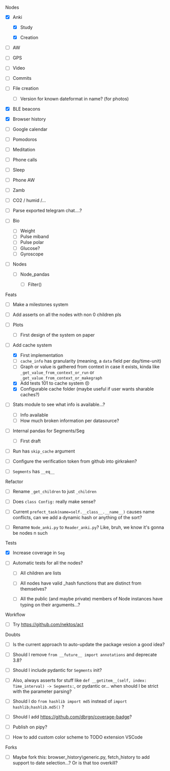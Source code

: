 



Nodes



- [x] Anki

  - [x] Study

  - [x] Creation

- [ ] AW
- [ ] GPS
- [ ] Video
- [ ] Commits
- [ ] File creation
  - [ ] Version for known dateformat in name? (for photos)
- [x] BLE beacons
- [x] Browser history
- [ ] Google calendar
- [ ] Pomodoros
- [ ] Meditation
- [ ] Phone calls
- [ ] Sleep
- [ ] Phone AW
- [ ] Zamb
- [ ] CO2 / humid /...
- [ ] Parse exported telegram chat....?
- [ ] Bio
  - [ ] Weight
  - [ ] Pulse miband
  - [ ] Pulse polar
  - [ ] Glucose?
  - [ ] Gyroscope
- [ ] Nodes
  - [ ] Node_pandas
    - [ ] Filter()




Feats

- [ ] Make a milestones system

- [ ] Add asserts on all the nodes with non 0 children pls

- [ ] Plots
  - [ ] First design of the system on paper

- [ ] Add cache system
  - [x] First implementation
  - [ ] `cache_info` has granularity (meaning, a `data` field per day/time-unit)
  - [ ] Graph or value is gathered from context in case it exists, kinda like `_get_value_from_context_or_run` or `_get_value_from_context_or_makegraph`
  - [x] Add tests 101 to cache system 😣
  - [x] Configurable cache folder (maybe useful if user wants sharable caches?)

- [ ] Stats module to see what info is available...?
  - [ ] Info available
  - [ ] How much broken information per datasource?

- [ ] Internal pandas for Segments/Seg
  - [ ] First draft

- [ ] Run has `skip_cache` argument

- [ ] Configure the verification token from github into girkraken?

- [ ] `Segments` has `__eq__`



Refactor

- [ ] Rename `_get_children` to just `_children`

- [ ] Does `class Config:` really make sense?
- [ ] Current `prefect_task(name=self.__class__.__name__)` causes name conflicts, can we add a dynamic hash or anything of the sort?
- [ ] Rename `Node_anki.py` to `Reader_anki.py`? Like, bruh, we know it's gonna be nodes n such



Tests

- [x] Increase coverage in `Seg`

- [ ] Automatic tests for all the nodes?
  - [ ] All children are lists
  - [ ] All nodes have valid _hash functions that are distinct from themselves?
  - [ ] All the public (and maybe private) members of Node instances have typing on their arguments...?



Workflow

- [ ] Try https://github.com/nektos/act



Doubts

- [ ] Is the current approach to auto-update the package vesion a good idea?
- [ ] Should I remove `from __future__ import annotations` and deprecate 3.8?
- [ ] Should I include pydantic for `Segments` init?
- [ ] Also, always asserts for stuff like `def __getitem__(self, index: Time_interval) -> Segments:`, or pydantic or... when should I be strict with the parameter parsing?
- [ ] Should I do `from hashlib import md5` instead of `import hashlib;hashlib.md5()` ?
- [ ] Should I add https://github.com/dbrgn/coverage-badge?
- [ ] Publish on pipy?
- [ ] How to add custom color scheme to TODO extension VSCode





Forks

- [ ] Maybe fork this: browser_history\generic.py, fetch_history to add support to date selection...? Or is that too overkill?

